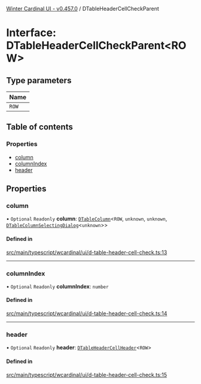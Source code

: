 [Winter Cardinal UI - v0.457.0](../index.md) / DTableHeaderCellCheckParent

# Interface: DTableHeaderCellCheckParent\<ROW\>

## Type parameters

| Name |
| :------ |
| `ROW` |

## Table of contents

### Properties

- [column](DTableHeaderCellCheckParent.md#column)
- [columnIndex](DTableHeaderCellCheckParent.md#columnindex)
- [header](DTableHeaderCellCheckParent.md#header)

## Properties

### column

• `Optional` `Readonly` **column**: [`DTableColumn`](DTableColumn.md)\<`ROW`, `unknown`, `unknown`, [`DTableColumnSelectingDialog`](DTableColumnSelectingDialog.md)\<`unknown`\>\>

#### Defined in

[src/main/typescript/wcardinal/ui/d-table-header-cell-check.ts:13](https://github.com/winter-cardinal/winter-cardinal-ui/blob/v0.457.0/src/main/typescript/wcardinal/ui/d-table-header-cell-check.ts#L13)

___

### columnIndex

• `Optional` `Readonly` **columnIndex**: `number`

#### Defined in

[src/main/typescript/wcardinal/ui/d-table-header-cell-check.ts:14](https://github.com/winter-cardinal/winter-cardinal-ui/blob/v0.457.0/src/main/typescript/wcardinal/ui/d-table-header-cell-check.ts#L14)

___

### header

• `Optional` `Readonly` **header**: [`DTableHeaderCellHeader`](DTableHeaderCellHeader.md)\<`ROW`\>

#### Defined in

[src/main/typescript/wcardinal/ui/d-table-header-cell-check.ts:15](https://github.com/winter-cardinal/winter-cardinal-ui/blob/v0.457.0/src/main/typescript/wcardinal/ui/d-table-header-cell-check.ts#L15)
